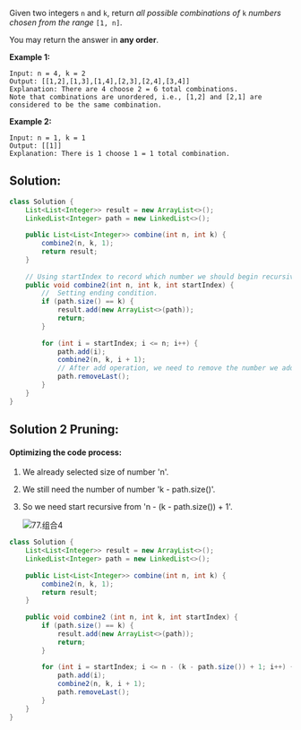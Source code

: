 Given two integers `n` and `k`, return *all possible combinations of* `k` *numbers chosen from the range* `[1, n]`.

You may return the answer in **any order**.

 

**Example 1:**

```
Input: n = 4, k = 2
Output: [[1,2],[1,3],[1,4],[2,3],[2,4],[3,4]]
Explanation: There are 4 choose 2 = 6 total combinations.
Note that combinations are unordered, i.e., [1,2] and [2,1] are considered to be the same combination.
```

**Example 2:**

```
Input: n = 1, k = 1
Output: [[1]]
Explanation: There is 1 choose 1 = 1 total combination.
```





## Solution:

```java
class Solution {
    List<List<Integer>> result = new ArrayList<>();
    LinkedList<Integer> path = new LinkedList<>();
    
    public List<List<Integer>> combine(int n, int k) {
        combine2(n, k, 1);
        return result;
    }
    
  	// Using startIndex to record which number we should begin recursive.
    public void combine2(int n, int k, int startIndex) {
      	//	Setting ending condition.
        if (path.size() == k) {
            result.add(new ArrayList<>(path));
            return;
        }
        
        for (int i = startIndex; i <= n; i++) {
            path.add(i);
            combine2(n, k, i + 1);
          	// After add operation, we need to remove the number we added before, to keep the path list is empty.
            path.removeLast();
        }
    }
}
```





## Solution 2 Pruning:

#### Optimizing the code process:

1. We already selected size of number 'n'.

2. We still need the number of number 'k - path.size()'.

3. So we need start recursive from 'n - (k - path.size()) + 1'.

   ![77.组合4](https://img-blog.csdnimg.cn/20210130194335207.png)

```java
class Solution {
    List<List<Integer>> result = new ArrayList<>();
    LinkedList<Integer> path = new LinkedList<>();
    
    public List<List<Integer>> combine(int n, int k) {
        combine2(n, k, 1);
        return result;
    }
    
    public void combine2 (int n, int k, int startIndex) {
        if (path.size() == k) {
            result.add(new ArrayList<>(path));
            return;
        }
        
        for (int i = startIndex; i <= n - (k - path.size()) + 1; i++) {
            path.add(i);
            combine2(n, k, i + 1);
            path.removeLast();
        }
    }
}
```

